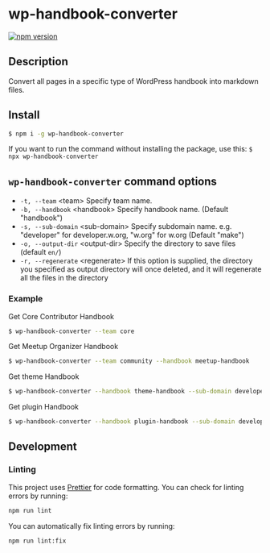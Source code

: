# wp-handbook-converter

[![npm version](https://badge.fury.io/js/wp-handbook-converter.svg)](https://badge.fury.io/js/wp-handbook-converter)

## Description

Convert all pages in a specific type of WordPress handbook into markdown files.

## Install

```bash
$ npm i -g wp-handbook-converter
```

If you want to run the command without installing the package, use this: `$ npx wp-handbook-converter`

## `wp-handbook-converter` command options

- `-t, --team` &lt;team&gt; Specify team name.
- `-b, --handbook` &lt;handbook&gt; Specify handbook name. (Default "handbook")
- `-s, --sub-domain` &lt;sub-domain&gt; Specify subdomain name. e.g. "developer" for developer.w.org, "w.org" for w.org (Default "make")
- `-o, --output-dir` &lt;output-dir&gt; Specify the directory to save files (default `en/`)
- `-r, --regenerate` &lt;regenerate&gt; If this option is supplied, the directory you specified as output directory will once deleted, and it will regenerate all the files in the directory

### Example

Get Core Contributor Handbook

```bash
$ wp-handbook-converter --team core
```

Get Meetup Organizer Handbook

```bash
$ wp-handbook-converter --team community --handbook meetup-handbook
```

Get theme Handbook

```bash
$ wp-handbook-converter --handbook theme-handbook --sub-domain developer
```

Get plugin Handbook

```bash
$ wp-handbook-converter --handbook plugin-handbook --sub-domain developer
```

## Development

### Linting

This project uses [Prettier](https://prettier.io/) for code formatting. You can check for linting errors by running:

```bash
npm run lint
```

You can automatically fix linting errors by running:

```bash
npm run lint:fix
```
